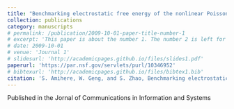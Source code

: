 ```yaml
---
title: "Benchmarking electrostatic free energy of the nonlinear Poisson–Boltzmann model for the Kirkwood sphere"
collection: publications
category: manuscripts
# permalink: /publication/2009-10-01-paper-title-number-1
# excerpt: 'This paper is about the number 1. The number 2 is left for future work.'
# date: 2009-10-01
# venue: 'Journal 1'
# slidesurl: 'http://academicpages.github.io/files/slides1.pdf'
paperurl: 'https://par.nsf.gov/servlets/purl/10346952'
# bibtexurl: 'http://academicpages.github.io/files/bibtex1.bib'
citation: 'S. Amihere, W. Geng, and S. Zhao, Benchmarking electrostatic free energy of the nonlinear Poisson-Boltzmann model for the Kirkwood sphere, Communications in Information & Systems, 22(3), 305-315, (2022).'
---
```

Published in the Jornal of Communications in Information and Systems
